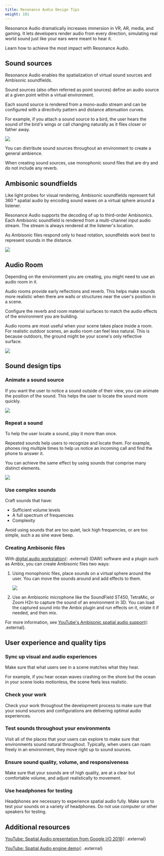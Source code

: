 ```yaml
---
title: Resonance Audio Design Tips
weight: 101
---
```


Resonance Audio dramatically increases immersion in VR, AR, media, and gaming. It
lets developers render audio from every direction, simulating real world sound
just like your ears were meant to hear it.

Learn how to achieve the most impact with Resonance Audio.

## Sound sources

Resonance Audio enables the spatialization of virtual sound sources and
Ambisonic soundfields.

Sound sources (also often referred as point sources) define an
audio source at a given point within a virtual environment.

Each sound source is rendered from a mono-audio stream and can
be configured with a directivity pattern and distance attenuation curves.

For example, if you attach a sound source to a bird, the user hears
the sound of the bird's wings or call changing naturally as it flies closer
or father away.

<img src="{{ site.baseurl }}/images/concepts/unity-add-bird-sound.png">

You can distribute sound sources throughout an environment to create
a general ambience.

When creating sound sources, use monophonic sound files that are
dry and do not include any reverb.

## Ambisonic soundfields
Like light probes for visual rendering, Ambisonic soundfields 
represent full 360 &deg; spatial audio by encoding sound waves on a virtual 
sphere around a listener.

Resonance Audio supports the decoding of up to third-order Ambisonics. Each
Ambisonic soundfield is rendered from a multi-channel input audio stream. The stream
is always rendered at the listener's location.

As Ambisonic files respond only to head rotation, soundfields
work best to represent sounds in the distance.

<img src="{{ site.baseurl }}/images/concepts/unity-atmosphere.png">

## Audio Room

Depending on the environment you are creating, you might need to use an audio
room in it.

Audio rooms provide early reflections and reverb. This helps make
sounds more realistic when there are walls or structures near the user's
position in a scene.

Configure the reverb and room material surfaces to match the audio effects of
the environment you are building.

Audio rooms are most useful when your scene takes place
inside a room. For realistic outdoor scenes, an audio room can feel less
natural. This is because outdoors, the ground might be your scene's only
reflective surface.

<img src="{{ site.baseurl }}/images/concepts/unity-use-room-model.png">

## Sound design tips

### Animate a sound source

If you want the user to notice a sound outside of their view, you can
animate the position of the sound. This helps the user to locate the sound more
quickly.

<img src="{{ site.baseurl }}/images/concepts/animate-sound.png">

### Repeat a sound

To help the user locate a sound, play it more than once.

Repeated sounds help users to recognize and locate them. For example, phones ring
multiple times to help us notice an incoming call and find the phone to answer
it.

You can achieve the same effect by using sounds that comprise many distinct
elements.

<img src="{{ site.baseurl }}/images/concepts/soundwaves.png">

### Use complex sounds
Craft sounds that have:

*  Sufficient volume levels
*  A full spectrum of frequencies
*  Complexity

Avoid using sounds that are too quiet, lack high frequencies, or are too simple,
such a as sine wave beep.

### Creating Ambisonic files

With [digital audio workstation](//en.wikipedia.org/wiki/Digital_audio_workstation){: .external}
(DAW) software and a plugin such as Ambix, you can create Ambisonic files two ways:

1.  Using monophonic files, place sounds on a virtual sphere around the user.
    You can move the sounds around and add effects to them.

    <img src="{{ site.baseurl }}/images/concepts/ambix-encoder.png">

2.  Use an Ambisonic microphone like the SoundField ST450, TetraMic, or Zoom H2n
    to capture the sound of an environment in 3D. You can load the captured
    sound into the Ambix plugin and run effects on it, rotate it if needed, and
    then mix.

For more information, see [YouTube's Ambisonic spatial audio
support](//support.google.com/youtube/answer/6395969){: .external}.


## User experience and quality tips

### Sync up visual and audio experiences
Make sure that what users see in a scene matches what they hear.

For example, if you hear ocean waves crashing on the shore but the ocean in
your scene looks motionless, the scene feels less realistic.

### Check your work
Check your work throughout the development process to make sure that your sound 
sources and configurations are delivering optimal
audio experiences.

### Test sounds throughout your environments
Visit all of the places that your users can explore to make sure
that environments sound natural throughout. Typically, when users can roam
freely in an environment, they move right up to sound sources.

### Ensure sound quality, volume, and responsiveness
Make sure that your sounds are of high quality, are at a clear but comfortable
volume, and adjust realistically to movement.

### Use headphones for testing
Headphones are necessary to experience spatial audio fully. Make sure to test
your sounds on a variety of headphones. Do not use computer or other speakers
for testing.

## Additional resources

[YouTube: Spatial Audio presentation from Google I/O 2016](//youtu.be/Na4DYI-WjlI){: .external}

[YouTube: Spatial Audio engine demo](//youtu.be/I9zf4hCjRg0){: .external}
